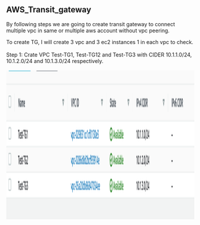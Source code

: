 ## AWS_Transit_gateway

By following steps we are going to create transit gateway to connect multiple vpc in same or multiple aws account without vpc peering.

To create TG, I will create 3 vpc and 3 ec2 instances 1 in each vpc to check.
<br><br>
Step 1: Crate VPC Test-TG1, Test-TG12 and Test-TG3 with CIDER 10.1.1.0/24, 10.1.2.0/24 and 10.1.3.0/24 respectively.
<br><br>
<img src = "images/vpc.png" width = 700 height =400>

